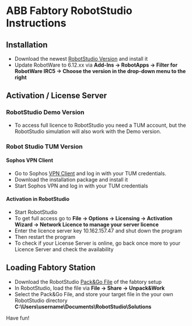 # ABB Fabtory RobotStudio Instructions

## Installation

* Download the newest [RobotStudio Version](https://new.abb.com/products/robotics/de/robotstudio/downloads) and install it
* Update RobotWare to 6.12.xx via **Add-Ins -> RobotApps -> Filter for RobotWare **IRC5** -> Choose the version in the drop-down menu to the right**

## Activation / License Server 

### RobotStudio Demo Version
* To access full licence to RobotStudio you need a TUM account, but the RobotStudio simulation will also work with the Demo version.

### Robot Studio TUM Version

#### Sophos VPN Client

* Go to Sophos [VPN Client](https://firewall.ai.ar.tum.de/) and log in with your TUM credentials. 
* Download the installation package and install it
* Start Sophos VPN and log in with your TUM credentials

#### Activation in RobotStudio

* Start RobotStudio
* To get full access go to **File -> Options -> Licensing -> Activation Wizard -> Network Licence to manage your server licence**   
* Enter the licence server key 10.162.157.47 and shut down the program
* Then restart the program
* To check if your License Server is online, go back once more to your Licence Server and check the availability

## Loading Fabtory Station

* Download the RobotStudio [Pack&Go File](https://drive.google.com/drive/folders/1p_he4GqPH-pw7OSO1jV9Rtm2k0KBjeF4?usp=sharing) of the fabtory setup
* In RobotStudio, load the file via **File -> Share -> Unpack&Work**
* Select the Pack&Go File, and store your target file in the your own RobotStudio directory **C:\Users\username\Documents\RobotStudio\Solutions**

Have fun!
